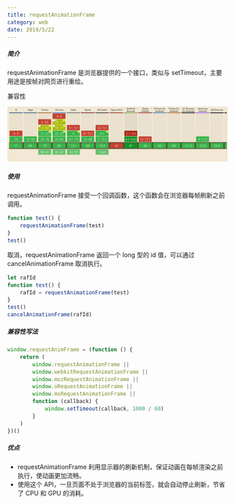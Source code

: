 ```yaml
---
title: requestAnimationFrame
category: web
date: 2019/5/22
---
```


##### 简介

requestAnimationFrame 是浏览器提供的一个接口，类似与 setTimeout，主要用途是按帧对网页进行重绘。

兼容性

![兼容性](/images/web/requestAnimationFrame/1.png)

##### 使用

requestAnimationFrame 接受一个回调函数，这个函数会在浏览器每帧刷新之前调用。

```javascript
function test() {
    requestAnimationFrame(test)
}
test()
```

取消，requestAnimationFrame 返回一个 long 型的 id 值，可以通过 cancelAnimationFrame 取消执行。

```javascript
let rafId
function test() {
    rafId = requestAnimationFrame(test)
}
test()
cancelAnimationFrame(rafId)
```

##### 兼容性写法

```javascript
window.requestAnimFrame = (function () {
    return (
        window.requestAnimationFrame ||
        window.webkitRequestAnimationFrame ||
        window.mozRequestAnimationFrame ||
        window.oRequestAnimationFrame ||
        window.msRequestAnimationFrame ||
        function (callback) {
            window.setTimeout(callback, 1000 / 60)
        }
    )
})()
```

##### 优点

-   requestAnimationFrame 利用显示器的刷新机制，保证动画在每帧渲染之前执行，使动画更加流畅。
-   使用这个 API，一旦页面不处于浏览器的当前标签，就会自动停止刷新，节省了 CPU 和 GPU 的消耗。
